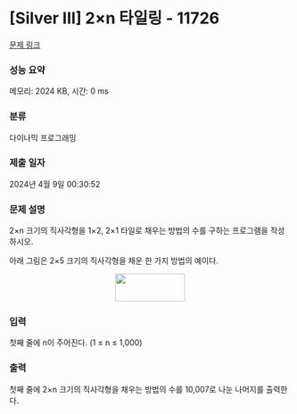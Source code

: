 # [Silver III] 2×n 타일링 - 11726 

[문제 링크](https://www.acmicpc.net/problem/11726) 

### 성능 요약

메모리: 2024 KB, 시간: 0 ms

### 분류

다이나믹 프로그래밍

### 제출 일자

2024년 4월 9일 00:30:52

### 문제 설명

<p>2×n 크기의 직사각형을 1×2, 2×1 타일로 채우는 방법의 수를 구하는 프로그램을 작성하시오.</p>

<p>아래 그림은 2×5 크기의 직사각형을 채운 한 가지 방법의 예이다.</p>

<p style="text-align: center;"><img alt="" src="https://onlinejudgeimages.s3-ap-northeast-1.amazonaws.com/problem/11726/1.png" style="height:50px; width:125px"></p>

### 입력 

 <p>첫째 줄에 n이 주어진다. (1 ≤ n ≤ 1,000)</p>

### 출력 

 <p>첫째 줄에 2×n 크기의 직사각형을 채우는 방법의 수를 10,007로 나눈 나머지를 출력한다.</p>

